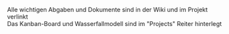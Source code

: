 Alle wichtigen Abgaben und Dokumente sind in der Wiki und im Projekt verlinkt 
<br>
Das Kanban-Board und Wasserfallmodell sind im "Projects" Reiter hinterlegt
